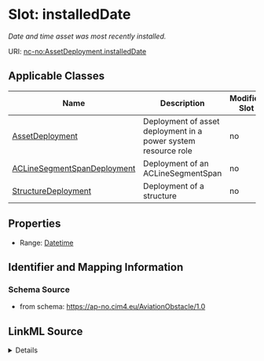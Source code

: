 # Slot: installedDate


_Date and time asset was most recently installed._



URI: [nc-no:AssetDeployment.installedDate](http://cim4.eu/ns/nc-no#AssetDeployment.installedDate)



<!-- no inheritance hierarchy -->




## Applicable Classes

| Name | Description | Modifies Slot |
| --- | --- | --- |
[AssetDeployment](AssetDeployment.md) | Deployment of asset deployment in a power system resource role |  no  |
[ACLineSegmentSpanDeployment](ACLineSegmentSpanDeployment.md) | Deployment of an ACLineSegmentSpan |  no  |
[StructureDeployment](StructureDeployment.md) | Deployment of a structure |  no  |







## Properties

* Range: [Datetime](Datetime.md)





## Identifier and Mapping Information







### Schema Source


* from schema: https://ap-no.cim4.eu/AviationObstacle/1.0




## LinkML Source

<details>
```yaml
name: installedDate
description: Date and time asset was most recently installed.
from_schema: https://ap-no.cim4.eu/AviationObstacle/1.0
slot_uri: nc-no:AssetDeployment.installedDate
alias: installedDate
owner: AssetDeployment
domain_of:
- AssetDeployment
range: datetime
minimum_cardinality: 0
maximum_cardinality: 1

```
</details>